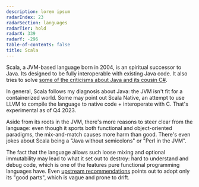 ```yaml
---
description: lorem ipsum
radarIndex: 23
radarSection: languages
radarTier: hold
radarX: 339
radarY: -296
table-of-contents: false
title: Scala
---
```


Scala, a JVM-based language born in 2004, is an spiritual successor to Java.
Its designed to be fully interoperable with existing Java code. It also tries to
solve [some of the criticisms about Java and its cousin C#][scala-overview].

In general, Scala follows my diagnosis about Java: the JVM isn't fit for a
containerized world. Some may point out Scala Native, an attempt to use LLVM to
compile the language to native code + interoperate with C. That's experimental
as of Q4 2023.

Aside from its roots in the JVM, there's more reasons to steer clear from the
language: even though it sports both functional and object-oriented paradigms,
the mix-and-match causes more harm than good. There's even jokes about Scala
being a "Java without semicolons" or "Perl in the JVM".

The fact that the language allows such loose mixing and optional immutability
may lead to what it set out to destroy: hard to understand and debug code,
which is one of the features pure functional programming languages have.
Even [upstream recommendations][thoughtworks-scala] points out to adopt only its
"good parts", which is vague and prone to drift.

[scala-overview]: https://www.scala-lang.org/docu/files/ScalaOverview.pdf
[thoughtworks-scala]: https://www.thoughtworks.com/radar/languages-and-frameworks/scala-the-good-parts
